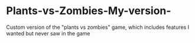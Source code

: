 # Plants-vs-Zombies-My-version-
Custom version of the "plants vs zombies" game, which includes features I wanted but never saw in the game
